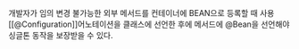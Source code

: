 개발자가 임의 변경 불가능한 외부 메서드를 컨테이너에 BEAN으로 등록할 때 사용
[[@Configuration]]어노테이션을 클래스에 선언한 후에 메서드에 @Bean을 선언해야 싱글톤 동작을 보장받을 수 있다.